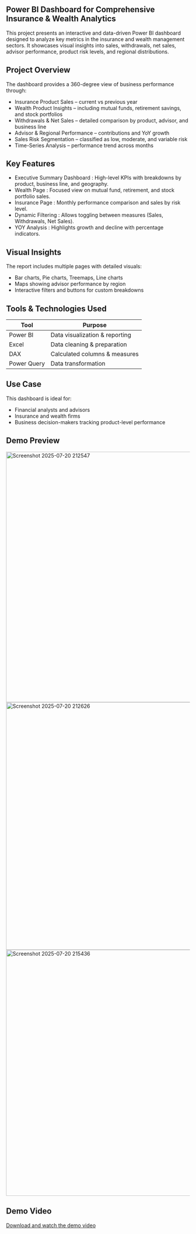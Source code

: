 ## Power BI Dashboard for Comprehensive Insurance & Wealth Analytics

This project presents an interactive and data-driven Power BI dashboard designed to analyze key metrics in the insurance and wealth management sectors. It showcases visual insights into sales, withdrawals, net sales, advisor performance, product risk levels, and regional distributions.

## Project Overview

The dashboard provides a 360-degree view of business performance through:
- Insurance Product Sales – current vs previous year
- Wealth Product Insights – including mutual funds, retirement savings, and stock portfolios
- Withdrawals & Net Sales – detailed comparison by product, advisor, and business line
- Advisor & Regional Performance – contributions and YoY growth
- Sales Risk Segmentation – classified as low, moderate, and variable risk
- Time-Series Analysis – performance trend across months

## Key Features

- Executive Summary Dashboard : High-level KPIs with breakdowns by product, business line, and geography.
- Wealth Page : Focused view on mutual fund, retirement, and stock portfolio sales.
- Insurance Page : Monthly performance comparison and sales by risk level.
- Dynamic Filtering : Allows toggling between measures (Sales, Withdrawals, Net Sales).
- YOY Analysis : Highlights growth and decline with percentage indicators.

## Visual Insights

The report includes multiple pages with detailed visuals:
- Bar charts, Pie charts, Treemaps, Line charts
- Maps showing advisor performance by region
- Interactive filters and buttons for custom breakdowns

## Tools & Technologies Used

| Tool        | Purpose                      |
|-------------|-------------------------------|
| Power BI    | Data visualization & reporting|
| Excel       | Data cleaning & preparation   |
| DAX         | Calculated columns & measures |
| Power Query | Data transformation           |

## Use Case

This dashboard is ideal for:
- Financial analysts and advisors
- Insurance and wealth firms
- Business decision-makers tracking product-level performance
  
## Demo Preview

<img width="1034" height="684" alt="Screenshot 2025-07-20 212547" src="https://github.com/user-attachments/assets/be148389-8b76-47b0-9ac3-624b1ed24e64" />
<img width="1039" height="676" alt="Screenshot 2025-07-20 212626" src="https://github.com/user-attachments/assets/5a576287-d80a-4b6b-a049-60057145e079" />
<img width="1058" height="672" alt="Screenshot 2025-07-20 215436" src="https://github.com/user-attachments/assets/4dc98e95-3761-483f-a636-5037a9547779" />

## Demo Video

[Download and watch the demo video](./)










